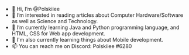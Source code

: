 - 👋 Hi, I’m @Polskiiee
- 👀 I’m interested in reading articles about Computer Hardware/Software as well as Science and Technology.
- 🌱 I’m currently learning Java and Python programming language, and HTML, CSS for Web app development.
- 🌱 I'm also currently learning things about Mobile development.
- 📫 You can reach me on Discord: Polskiiee #6280

<!---
Polskiiee/Polskiiee is a ✨ special ✨ repository because its `README.md` (this file) appears on your GitHub profile.
You can click the Preview link to take a look at your changes.
--->

